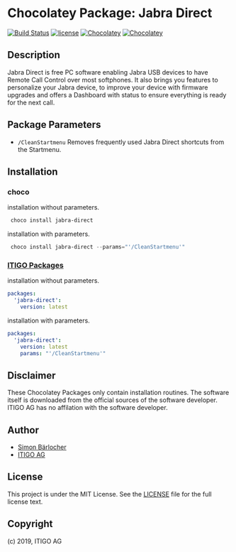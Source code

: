 # Chocolatey Package: Jabra Direct

[![Build Status](https://img.shields.io/travis/itigoag/chocolatey.jabra-direct?style=flat-square)](https://travis-ci.org/itigoag/chocolatey.jabra-direct) [![license](https://img.shields.io/github/license/mashape/apistatus.svg?style=popout-square)](licence) [![Chocolatey](https://img.shields.io/chocolatey/v/jabra-direct?label=package%20version)](https://chocolatey.org/packages/jabra-direct) [![Chocolatey](https://img.shields.io/chocolatey/dt/jabra-direct?label=package%20downloads&style=flat-square)](https://chocolatey.org/packages/jabra-direct)

## Description

Jabra Direct is free PC software enabling Jabra USB devices to have Remote Call Control over most softphones. It also brings you features to personalize your Jabra device, to improve your device with firmware upgrades and offers a Dashboard with status to ensure everything is ready for the next call.

## Package Parameters

- `/CleanStartmenu` Removes frequently used Jabra Direct shortcuts from the Startmenu.

## Installation

### choco

installation without parameters.

```ps1
 choco install jabra-direct
```

installation with parameters.

```ps1
 choco install jabra-direct --params="'/CleanStartmenu'"
```

### [ITIGO Packages](https://github.com/itigoag/ansible.packages)

installation without parameters.

```yml
packages:
  'jabra-direct':
    version: latest
```

installation with parameters.

```yml
packages:
  'jabra-direct':
    version: latest
    params: "'/CleanStartmenu'"
```

## Disclaimer

These Chocolatey Packages only contain installation routines. The software itself is downloaded from the official sources of the software developer. ITIGO AG has no affilation with the software developer.

## Author

- [Simon Bärlocher](https://sbaerlocher.ch)
- [ITIGO AG](https://www.itigo.ch)

## License

This project is under the MIT License. See the [LICENSE](LICENSE) file for the full license text.

## Copyright

(c) 2019, ITIGO AG
